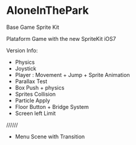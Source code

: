 AloneInThePark
==============

Base Game Sprite Kit

Plataform Game with the new SpriteKit iOS7

Version Info:

- Physics
- Joystick
- Player : Movement + Jump + Sprite Animation
- Parallax Test
- Box Push + physics
- Sprites Collision 
- Particle Apply
- Floor Button + Bridge System
- Screen left Limit

//////

- Menu Scene with Transition
